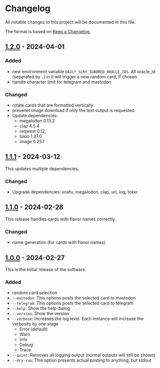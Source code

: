 # Changelog

All notable changes to this project will be documented in this file.

The format is based on [Keep a Changelog](https://keepachangelog.com/en/1.1.0/),

## [1.2.0] - 2024-04-01

### Added

- new environment variable `DAILY_SCRY_IGNORED_ORACLE_IDS`. All oracle_id (seperated by `,`) in it will trigger a new random card, if chosen.
- handle character limit for telegram and mastodon

### Changed

- rotate cards that are formatted vertically
- prevenet image download if only the text output is requested
- Update dependencies:
  - megalodon  0.13.2
  - clap 4.5.4
  - reqwest 0.12,
  - tokio 1.37.0
  - image 0.25.1

## [1.1.1] - 2024-03-12

This updates multiple dependencies.

### Changed

- Upgrade dependencies: snafu, megalodon, clap, url, log, tokio

## [1.1.0] - 2024-02-28

This release handles cards with flavor names correctly.

### Changed

- name generation (for cards with flavor names).

## [1.0.0] - 2024-02-27

This is the initial release of the software.

### Added

- random card selection
- `--mastodon`: This options posts the selected card to mastodon
- `--telegram`: This options posts the selected card to telegram
- `--help`: Show the help dialog
- `--version`: Show the version
- `--verbose`: Increases the log level. Each instance will increase the verbosity by one stage
  - Error (default)
  - Warn
  - Info
  - Debug
  - Trace
- `--quiet`: Removes all logging output (normal outputs will still be shown)
- `--dry-run`: This option prevents actual posting to anything, but stdout

[1.2.0]: https://github.com/DerMolly/DailyScry/compare/v1.1.1...v1.2.0
[1.1.1]: https://github.com/DerMolly/DailyScry/compare/v1.1.0...v1.1.1
[1.1.0]: https://github.com/DerMolly/DailyScry/compare/v1.0.0...v1.1.0
[1.0.0]: https://github.com/DerMolly/DailyScry/releases/tag/v1.0.0
